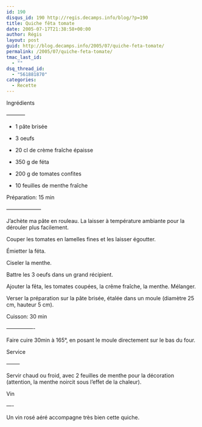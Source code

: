 ```yaml
---
id: 190
disqus_id: 190 http://regis.decamps.info/blog/?p=190
title: Quiche fêta tomate
date: 2005-07-17T21:38:58+00:00
author: Régis
layout: post
guid: http://blog.decamps.info/2005/07/quiche-feta-tomate/
permalink: /2005/07/quiche-feta-tomate/
tmac_last_id:
  - ""
dsq_thread_id:
  - "561881870"
categories:
  - Recette
---
```

Ingrédients
  
&#8212;&#8212;&#8212;–

* 1 pâte brisée
  
* 3 oeufs
  
* 20 cl de crème fraîche épaisse
  
* 350 g de féta
  
* 200 g de tomates confites
  
* 10 feuilles de menthe fraîche

Préparation: 15 min
  
&#8212;&#8212;&#8212;&#8212;&#8212;&#8212;–
  
J’achète ma pâte en rouleau. La laisser à température ambiante pour la dérouler plus facilement.

Couper les tomates en lamelles fines et les laisser égoutter.
  
Émietter la féta.
  
Ciseler la menthe.

Battre les 3 oeufs dans un grand récipient.
  
Ajouter la fêta, les tomates coupées, la crême fraîche, la menthe. Mélanger.

Verser la préparation sur la pâte brisée, étalée dans un moule (diamètre 25 cm, hauteur 5 cm).

Cuisson: 30 min
  
&#8212;&#8212;&#8212;&#8212;&#8212;-
  
Faire cuire 30min à 165°, en posant le moule directement sur le bas du four.

Service
  
&#8212;&#8212;–
  
Servir chaud ou froid, avec 2 feuilles de menthe pour la décoration (attention, la menthe noircit sous l’effet de la chaleur).

Vin
  
&#8212;-
  
Un vin rosé aéré accompagne très bien cette quiche.
